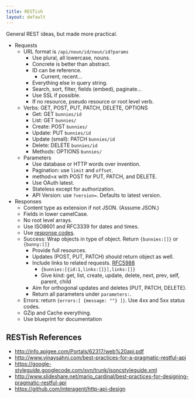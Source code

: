 ```yaml
---
title: RESTish
layout: default
---
```


General REST ideas, but made more practical.

- Requests
    - URL format is `/api/noun/id/noun/id?params`
        - Use plural, all lowercase, nouns.
        - Concrete is better than abstract.
        - ID can be reference.
            - Current, recent...
        - Everything else in query string.
        - Search, sort, filter, fields (embed), paginate...
        - Use SSL if possible.
        - If no resource, pseudo resource or root level verb.
    - Verbs: GET, POST, PUT, PATCH, DELETE, OPTIONS
        - Get: GET `bunnies/id`
        - List: GET `bunnies/`
        - Create: POST `bunnies/`
        - Update: PUT `bunnies/id`
        - Update (small): PATCH `bunnies/id`
        - Delete: DELETE `bunnies/id`
        - Methods: OPTIONS `bunnies/`
    - Parameters
        - Use database or HTTP words over invention.
        - Pagination: use `limit` and `offset`.
        - method=x with POST for PUT, PATCH, and DELETE.
        - Use OAuth latest.
        - Stateless except for authorization.
        - API Version: use `?version=`. Defaults to latest version.
- Responses
    - Content type as extension if not JSON. (Assume JSON.)
    - Fields in lower camelCase.
    - No root level arrays.
    - Use ISO8601 and RFC3339 for dates and times.
    - Use [response codes](http://www.w3.org/Protocols/rfc2616/rfc2616-sec10.html).
    - Success: Wrap objects in type of object. Return `{bunnies:[]}` or `{bunny:[]}`
        - Provide full resources.
        - Updates (POST, PUT, PATCH) should return object as well.
        - Include links to related requests. [RFC5988](http://tools.ietf.org/html/rfc5988)
            - `{bunnies:[{id:1,links:[]}],links:[]}`
            - Give kind: get, list, create, update, delete, next, prev, self, parent, child
        - Aim for orthogonal updates and deletes (PUT, PATCH, DELETE).
        - Return all parameters under `parameters:`.
    - Errors: return `{errors:[ {message: ""} ]}`. Use 4xx and 5xx status codes.
    - GZip and Cache everything.
    - Use blueprint for documentation

RESTish References
------------------

- http://info.apigee.com/Portals/62317/web%20api.pdf
- http://www.vinaysahni.com/best-practices-for-a-pragmatic-restful-api
- https://google-styleguide.googlecode.com/svn/trunk/jsoncstyleguide.xml
- http://www.slideshare.net/mario_cardinal/best-practices-for-designing-pragmatic-restful-api
- https://github.com/interagent/http-api-design
